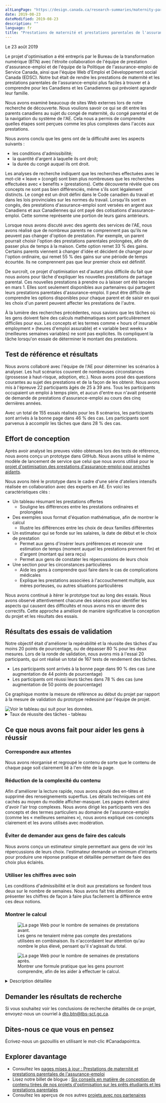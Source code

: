 ```yaml
---
altLangPage: "https://design.canada.ca/research-summaries/maternity-parental-research-summary.html"
date: 2019-08-23
dateModified: 2019-08-23
description: ""
language: fr
title: "Prestations de maternité et prestations parentales de l'assurance-emploi"
---
```

<p class="post-meta">Le 23 août 2019</p>
<p>Le projet d'optimisation a été entrepris par le Bureau de la transformation numérique (BTN) avec l'étroite
    collaboration de l'équipe de prestation d'assurance-emploi et de l'équipe de la Politique de l'assurance-emploi de
    Service Canada, ainsi que l'équipe Web d'Emploi et Développement social Canada (EDSC). Notre but était de rendre les
    prestations de maternité et les prestations parentales de l'assurance-emploi plus faciles à trouver et à comprendre
    pour les Canadiens et les Canadiennes qui prévoient agrandir leur famille.</p>
<p>Nous avons examiné beaucoup de sites Web externes lors de notre recherche de découverte. Nous voulions savoir ce qui
    se dit entre les parents canadiens au sujet du congé de maternité, du congé parental et de la navigation du système
    de l'AE. Cela nous a permis de comprendre quelles étapes sont perçues comme les plus complexes dans l'accès aux
    prestations.</p>
<p>Nous avons conclu que les gens ont de la difficulté avec les aspects suivants&nbsp;:</p>
<ul>
    <li>les conditions d'admissibilité;</li>
    <li>la quantité d'argent à laquelle ils ont droit;</li>
    <li>la durée du congé auquel ils ont droit.</li>
</ul>
<p>Les analyses de recherche indiquent que les recherches effectuées avec le mot-clé «&nbsp;leave&nbsp;» (congé) sont
    bien plus nombreuses que les recherches effectuées avec «&nbsp;benefits&nbsp;» (prestations). Cette découverte
    révèle que ces concepts ne sont pas bien différenciés, même s'ils sont légalement distincts. Le congé est un droit
    défini dans le Code canadien du travail et dans les lois provinciales sur les normes du travail. Lorsqu'ils sont en
    congés, des prestations d'assurance-emploi sont versées en argent aux Canadiens et aux Canadiennes qui ont payé des
    cotisations d'assurance-emploi. Cette somme représente une portion de leurs gains antérieurs.</p>
<p>Lorsque nous avons discuté avec des agents des services de l'AE, nous avons réalisé que de nombreux parents ne
    comprennent pas qu'ils ne peuvent pas changer d'option de prestation. Par exemple, un parent pourrait choisir
    l'option des prestations parentales prolongées, afin de passer plus de temps à la maison. Cette option remet
    33&nbsp;% des gains. Certains parents viennent à changer d'idée et décident de changer pour l'option ordinaire, qui
    remet 55&nbsp;% des gains sur une période de temps écourtée. Ils ne comprennent pas que leur premier choix est
    définitif.</p>
<p>De surcroît, ce projet d'optimisation est d'autant plus difficile du fait que nous avions pour tâche d'expliquer les
    nouvelles prestations de partage parental. Ces nouvelles prestations à prendre ou à laisser ont été lancées en mars
    1.    Elles sont seulement disponibles aux partenaires qui partagent leurs prestations parentales
    d'assurance-emploi. Il peut être difficile de comprendre les options disponibles pour chaque parent et de saisir en
    quoi les choix d'un parent peuvent affecter les prestations de l'autre.</p>
<p>À la lumière des recherches précédentes, nous savions que les tâches où les gens doivent faire des calculs
    mathématiques sont particulièrement difficiles pour eux. Les concepts et les termes comme «&nbsp;hours of insurable
    employment&nbsp;» (heures d'emploi assurable) et «&nbsp;variable best weeks&nbsp;» (meilleures semaines variables)
    ne sont pas explicites. Ils compliquent la tâche lorsqu'on essaie de déterminer le montant des prestations.</p>
<h2>Test de référence et résultats</h2>
<p>Nous avons collaboré avec l'équipe de l'AE pour déterminer les scénarios à analyser. Les huit scénarios couvrent de
    nombreuses circonstances (grossesse à haut-risque, adoption, etc.). Nous avons posé des questions courantes au sujet
    des prestations et de la façon de les obtenir. Nous avons mis à l'épreuve 22 participants âgés de 25 à 39 ans. Tous
    les participants occupaient un emploi à temps plein, et aucun d'entre eux n'avait présenté de demande de prestations
    d'assurance-emploi au cours des cinq dernières années.</p>
<p>Avec un total de 155 essais réalisés pour les 8 scénarios, les participants sont arrivés à la bonne page dans
    46&nbsp;% des cas. Les participants sont parvenus à accomplir les tâches que dans 28&nbsp;% des cas.</p>
<h2>Effort de conception</h2>
<p>Après avoir analysé les preuves vidéo obtenues lors des tests de référence, nous avons conçu un prototype dans
    GitHub. Nous avons utilisé le même modèle de lancement de service que celui que nous avons utilisé pour le <a
        href=" {{ '/resumes-recherche/prochesaidants-resume-recherche.html' | prepend: site.urlalt[ page.language ] }} ">projet
        d'optimisation des prestations d'assurance-emploi pour proches aidants</a>.</p>
<p>Nous avons itéré le prototype dans le cadre d'une série d'ateliers intensifs réalisée en collaboration avec des
    experts en AE. En voici les caractéristiques clés&nbsp;:</p>
<ul>
    <li>Un tableau résumant les prestations offertes
        <ul>
            <li>Souligne les différences entre les prestations ordinaires et prolongées</li>
        </ul>
    </li>
    <li>Des exemples sous format d'équation mathématique, afin de montrer le calcul
        <ul>
            <li>Illustre les différences entre les choix de deux familles différentes</li>
        </ul>
    </li>
    <li>Un estimateur qui se fonde sur les salaires, la date de début et le choix de prestation
        <ul>
            <li>Permet aux gens d'insérer leurs préférences et recevoir une estimation de temps (moment auquel les
                prestations prennent fin) et d'argent (montant qui sera reçu)</li>
            <li>Permet aux gens de constater les répercussions de leurs choix</li>
        </ul>
    </li>
    <li>Une section pour les circonstances particulières
        <ul>
            <li>Aide les gens à comprendre quoi faire dans le cas de complications médicales</li>
            <li>Explique les prestations associées à l'accouchement multiple, aux mères porteuses, ou autres situations
                particulières</li>
        </ul>
    </li>
</ul>
<p>Nous avons continué à itérer le prototype tout au long des essais. Nous avons observé attentivement chacune des
    séances pour identifier les aspects qui causent des difficultés et nous avons mis en œuvre des correctifs. Cette
    approche a amélioré de manière significative la conception du projet et les résultats des essais.</p>
<h2>Résultats des essais de validation</h2>
<p>Notre objectif était d'améliorer la repérabilité et la réussite des tâches d'au moins 20 points de pourcentage, ou de
    dépasser 80&nbsp;% pour les deux mesures. Lors de la ronde de validation, nous avons mis à l'essai 20 participants,
    qui ont réalisé un total de 167 tests de rendement des tâches.</p>
<ul>
    <li>Les participants sont arrivés à la bonne page dans 90&nbsp;% des cas (une augmentation de 44 points de
        pourcentage)</li>
    <li>Les participants ont réussi leurs tâches dans 78&nbsp;% des cas (une augmentation de 50 points de pourcentage)</li>
</ul>
<p>Ce graphique montre la mesure de référence au début du projet par rapport à la mesure de validation du prototype
    redessiné par l'équipe de projet.</p>
<img class="img-responsive hidden-sm hidden-xs" alt="Voir le tableau qui suit pour les données."
    src="/resumes-recherche/images/maternite-parentales-taux-de-reussite.png" />
<div class="row col-md-9 mrgn-bttm-lg">
    <details>
        <summary>
            Taux de réussite des tâches - tableau
        </summary>
        <div class="table-bravo">
            <table class="table table-bordered">
                <thead>
                    <tr>
                        <th scope="col">Tâche</th>
                        <th scope="col">Base</th>
                        <th scope="col">Validation</th>
                    </tr>
                </thead>
                <tbody>
                    <tr>
                        <td>Quand présenter une demande</td>
                        <td>33&nbsp;%</td>
                        <td>75&nbsp;%</td>
                    </tr>
                    <tr>
                        <td>Maternité/maladie</td>
                        <td>22&nbsp;%</td>
                        <td>80&nbsp;%</td>
                    </tr>
                    <tr>
                        <td>Rémunération assurable</td>
                        <td>62&nbsp;%</td>
                        <td>89&nbsp;%</td>
                    </tr>
                    <tr>
                        <td>Nombre maximum de jours de congé</td>
                        <td>5&nbsp;%</td>
                        <td>79&nbsp;%</td>
                    <tr>
                        <td>Meilleures semaines variables</td>
                        <td>32&nbsp;%</td>
                        <td>53&nbsp;%</td>
                    </tr>
                    </tr>
                    <tr>
                        <td>Modifier les prestations parentales</td>
                        <td>24&nbsp;%</td>
                        <td>85&nbsp;%</td>
                    </tr>
                    <tr>
                        <td>Prime incluse dans les résultats</td>
                        <td>0&nbsp;%</td>
                        <td>69&nbsp;%</td>
                    </tr>
                    <tr>
                        <td>À la fin du versement des prestations</td>
                        <td>44&nbsp;%</td>
                        <td>94&nbsp;%</td>
                    </tr>
                </tbody>
            </table>
        </div>
    </details>
</div>
<h2>Ce que nous avons fait pour aider les gens à réussir</h2>
<h3>Correspondre aux attentes</h3>
<p>Nous avons réorganisé et regroupé le contenu de sorte que le contenu de chaque page soit clairement lié à l'en-tête
    de la page.</p>
<h3>Réduction de la complexité du contenu
</h3>
<p>Afin d'améliorer la lecture rapide, nous avons ajouté des en-têtes et supprimé des renseignements superflus. Les
    détails techniques ont été cachés au moyen du modèle afficher-masquer. Les pages évitent ainsi d'avoir l'air trop
    complexes. Nous avons dirigé les participants vers des concepts et des termes particuliers au domaine de
    l'assurance-emploi (comme les «&nbsp;meilleures semaines&nbsp;»), nous avons expliqué ces concepts clairement et les
    avons utilisés avec modération.</p>
<h3>Éviter de demander aux gens de faire des calculs</h3>
<p>Nous avons conçu un estimateur simple permettant aux gens de voir les répercussions de leurs choix. l'estimateur
    demande un minimum d'intrants pour produire une réponse pratique et détaillée permettant de faire des choix plus
    éclairés.</p>
<h3>Utiliser les chiffres avec soin</h3>
<p>Les conditions d'admissibilité et le droit aux prestations se fondent tous deux sur le nombre de semaines. Nous avons
    fait très attention de présenter les chiffres de façon à faire plus facilement la différence entre ces deux notions.
</p>
<h3>Montrer le calcul</h3>
<figure class="mrgn-tp-lg mrgn-bttm-lg">
    <img class="img-responsive border" alt="La page Web pour le nombre de semaines de prestations avant."
        src="/resumes-recherche/images/prestations-mat-avant.jpg" />
    <figcaption>Les gens ne tenaient même pas compte des prestations utilisées en combinaison. Ils n'accordaient leur
        attention qu'au nombre le plus élevé, pensant qu'il s'agissait du total.</figcaption>
</figure>
<figure class="mrgn-tp-lg mrgn-bttm-lg">
    <img class="img-responsive border" alt="La page Web pour le nombre de semaines de prestations après."
        src="/resumes-recherche/images/prestations-mat-apres.jpg" />
    <figcaption>Montrer une formule pratique que les gens pourront comprendre, afin de les aider à effectuer le calcul.
    </figcaption>
</figure>
<details class="col-md-8">
    <summary>
        Description détaillée
    </summary>
    <p>On y montre d'abord une section du contenu de la page original. On y encadre en rouge un énoncé indiquant qu'il y
        a un maximum de 15 semaines pour les prestations de maternité de l'<abbr title="Assurance-emploi">AE</abbr>. Un
        autre énoncé est encadré en rouge, indiquant un maximum de 61 semaines pour les prestations parentales.</p>
    <p>Sous cette capture d'écran s'en trouve une autre, celle de la version équivalente tirée du prototype. Une simple
        équation mathématique est encadrée de vert. l'équation montre 15 semaines de prestations de maternité plus 61
        semaines de prestations parentales prolongées est égal à un total de 76 semaines pour Janelle.</p>
</details>
<div class="clearfix"></div>
<h2>Demander les résultats de recherche</h2>
<p>Si vous souhaitez voir les conclusions de recherche détaillés de ce projet, envoyez-nous un courriel à <a
        href="mailto:dto.btn@tbs-sct.gc.ca">dto.btn@tbs-sct.gc.ca</a>.</p>
<h2>Dites-nous ce que vous en pensez</h2>
<p>Écrivez-nous un gazouillis en utilisant le mot-clic #Canadapointca.</p>
<h2>Explorer davantage</h2>
<ul>
    <li>Consultez les <a
            href="https://www.canada.ca/fr/services/prestations/ae/assurance-emploi-maternite-parentales.html">pages
            mises à jour&nbsp;: Prestations de maternité et prestations parentales de l'assurance-emploi</a></li>
    <li>Lisez notre billet de blogue&nbsp;:&nbsp;<a
            href=" {{ '/2019/08/26/conseils-conception-contentu.html' | prepend: site.urlalt[ page.language ] }} ">Six
            conseils en matière de conception de contenu tirées de nos projets d'optimisation sur les prêts étudiants et
            les prestations parentales</a></li>
    <li>Consultez les aperçus de nos autres <a
            href=" {{ '/pages/apercu-projet.html#projets' | prepend: site.urlalt[ page.language ] }} ">projets avec nos
            partenaires</a></li>
</ul>
